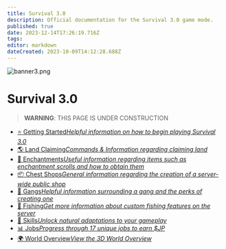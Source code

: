 ```yaml
---
title: Survival 3.0
description: Official documentation for the Survival 3.0 game mode.
published: true
date: 2023-12-14T17:26:19.716Z
tags: 
editor: markdown
dateCreated: 2023-10-09T14:12:28.688Z
---
```





<img alt="banner3.png" src="https://cubedao.net/resources/banner3.png" class="align-center">

# Survival 3.0

<blockquote class="is-warning"><p><strong>WARNING</strong>: THIS PAGE IS UNDER CONSTRUCTION
</p></blockquote>

<ul class="links-list">
    <li><a href="/en/survival-3/getting-started">
⭐️ Getting Started<em>Helpful information on how to begin playing Survival 3.0</em></a></li> 
  
  <li><a href="/en/survival-3/land-claiming">
🌎 Land Claiming<em>Commands & Information regarding claiming land</em></a></li> 
  
  <li><a href="/en/survival-3/enchantments">
🧙 Enchantments<em>Useful information regarding items such as enchantment scrolls and how to obtain them</em></a></li> 
  
  <li><a href="/en/survival-3/chest-shops">
📦 Chest Shops<em>General information regarding the creation of a server-wide public shop</em></a></li>
  
  <li><a href="/en/survival-3/gangs">
🧱 Gangs<em>Helpful information surrounding a gang and the perks of creating one</em></a></li>
  
  <li><a href="/en/survival-3/fishing">
🎣 Fishing<em>Get more information about custom fishing features on the server</em></a></li>
  
  <li><a href="/en/survival-3/skills">
🤺 Skills<em>Unlock natural adaptations to your gameplay</em></a></li>
  
  <li><a href="/en/survival-3/jobs">
📊 Jobs<em>Progress through 17 unique jobs to earn $JP</em></a></li>

  <li><a href="https://cubedao.net/map/">
🌍 World Overview<em>View the 3D World Overview</em></a></li> </ul>
